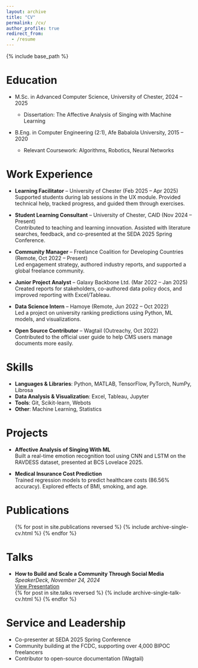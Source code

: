 ```yaml
---
layout: archive
title: "CV"
permalink: /cv/
author_profile: true
redirect_from:
  - /resume
---
```


{% include base_path %}

Education
======
* M.Sc. in Advanced Computer Science, University of Chester, 2024 – 2025  
  - Dissertation: The Affective Analysis of Singing with Machine Learning

* B.Eng. in Computer Engineering (2:1), Afe Babalola University, 2015 – 2020  
  - Relevant Coursework: Algorithms, Robotics, Neural Networks

Work Experience
======
* **Learning Facilitator** – University of Chester (Feb 2025 – Apr 2025)  
  Supported students during lab sessions in the UX module. Provided technical help, tracked progress, and guided them through exercises.

* **Student Learning Consultant** – University of Chester, CAID (Nov 2024 – Present)  
  Contributed to teaching and learning innovation. Assisted with literature searches, feedback, and co-presented at the SEDA 2025 Spring Conference.

* **Community Manager** – Freelance Coalition for Developing Countries (Remote, Oct 2022 – Present)  
  Led engagement strategy, authored industry reports, and supported a global freelance community.

* **Junior Project Analyst** – Galaxy Backbone Ltd. (Mar 2022 – Jan 2025)  
  Created reports for stakeholders, co-authored data policy docs, and improved reporting with Excel/Tableau.

* **Data Science Intern** – Hamoye (Remote, Jun 2022 – Oct 2022)  
  Led a project on university ranking predictions using Python, ML models, and visualizations.

* **Open Source Contributor** – Wagtail (Outreachy, Oct 2022)  
  Contributed to the official user guide to help CMS users manage documents more easily.

Skills
======
* **Languages & Libraries**: Python, MATLAB, TensorFlow, PyTorch, NumPy, Librosa  
* **Data Analysis & Visualization**: Excel, Tableau, Jupyter  
* **Tools**: Git, Scikit-learn, Webots  
* **Other**: Machine Learning, Statistics

Projects
======
* **Affective Analysis of Singing With ML**  
  Built a real-time emotion recognition tool using CNN and LSTM on the RAVDESS dataset, presented at BCS Lovelace 2025.

* **Medical Insurance Cost Prediction**  
  Trained regression models to predict healthcare costs (86.56% accuracy). Explored effects of BMI, smoking, and age.

Publications
======
<ul>{% for post in site.publications reversed %}
  {% include archive-single-cv.html %}
{% endfor %}</ul>

Talks
======
<ul> <li> <strong>How to Build and Scale a Community Through Social Media</strong><br> <em>SpeakerDeck, November 24, 2024</em><br> <a href="https://speakerdeck.com/jadesola123/how-to-build-and-scale-a-community-through-social-media" target="_blank">View Presentation</a> </li> {% for post in site.talks reversed %} {% include archive-single-talk-cv.html %} {% endfor %} </ul>



Service and Leadership
======
* Co-presenter at SEDA 2025 Spring Conference  
* Community building at the FCDC, supporting over 4,000 BIPOC freelancers  
* Contributor to open-source documentation (Wagtail)
